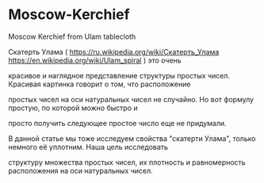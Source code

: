 # Moscow-Kerchief
Moscow Kerchief from Ulam tablecloth

Скатерть Улама ( https://ru.wikipedia.org/wiki/Скатерть_Улама https://en.wikipedia.org/wiki/Ulam_spiral ) это очень 

красивое и наглядное представление структуры простых чисел. Красивая картинка говорит о том, что расположение 

простых чисел на оси натуральных чисел не случайно. Но вот формулу простую, по которой можно быстро и 

просто получить следующее простое число еще не придумали.

В данной статье мы тоже исследуем свойства "скатерти Улама", только немного её уплотним. Наша цель исследовать 

структуру множества простых чисел, их плотность и равномерность расположения на оси натуральных чисел. 
